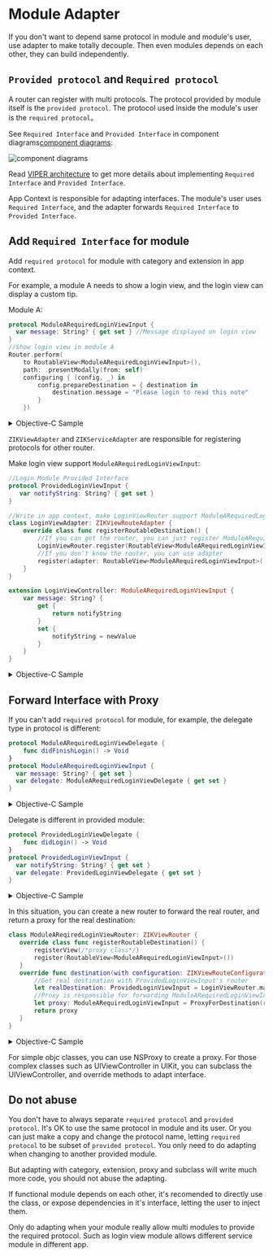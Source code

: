 # Module Adapter

If you don't want to depend same protocol in module and module's user, use adapter to make totally decouple. Then even modules depends on each other, they can build independently.

## `Provided protocol` and `Required protocol`

A router can register with multi protocols. The protocol provided by module itself is the `provided protocol`. The protocol used inside the module's user is the `required protocol`。

See `Required Interface` and `Provided Interface` in component diagrams[component diagrams](http://www.uml-diagrams.org/component-diagrams.html):

![component diagrams](http://upload-images.jianshu.io/upload_images/5879294-6309bffe07ebf178.png?imageMogr2/auto-orient/strip%7CimageView2/2)

Read [VIPER architecture](https://github.com/Zuikyo/ZIKViper) to get more details about implementing `Required Interface` and `Provided Interface`.

App Context is responsible for adapting interfaces. The module's user uses `Required Interface`, and the adapter forwards `Required Interface` to `Provided Interface`.

## Add `Required Interface` for module

Add `required protocol` for module with category and extension in app context.

For example, a module A needs to show a login view, and the login view can display a custom tip.

Module A:

```swift
protocol ModuleARequiredLoginViewInput {
  var message: String? { get set } //Message displayed on login view
}
//Show login view in module A
Router.perform(
    to RoutableView<ModuleARequiredLoginViewInput>(),
    path: .presentModally(from: self)
    configuring { (config, _) in
        config.prepareDestination = { destination in
            destination.message = "Please login to read this note"
        }
    })
```
<details><summary>Objective-C Sample</summary>

```objectivec
@protocol ModuleARequiredLoginViewInput <ZIKViewRoutable>
@property (nonatomic, copy) NSString *message;
@end

//Show login view in module A
[ZIKRouterToView(ModuleARequiredLoginViewInput)
	          performPath:ZIKViewRoutePath.presentModallyFrom(self)
	          configuring:^(ZIKViewRouteConfiguration *config) {
	              config.prepareDestination = ^(id<ModuleARequiredLoginViewInput> destination) {
	                  destination.message = @"Please login to read this note";
	              };
	          }];
```
</details>

`ZIKViewAdapter` and `ZIKServiceAdapter` are responsible for registering protocols for other router.

Make login view support `ModuleARequiredLoginViewInput`:

```swift
//Login Module Provided Interface
protocol ProvidedLoginViewInput {
   var notifyString: String? { get set }
}
```
```swift
//Write in app context, make LoginViewRouter support ModuleARequiredLoginViewInput
class LoginViewAdapter: ZIKViewRouteAdapter {
    override class func registerRoutableDestination() {
        //If you can get the router, you can just register ModuleARequiredLoginViewInput to it
        LoginViewRouter.register(RoutableView<ModuleARequiredLoginViewInput>())
        //If you don't know the router, you can use adapter
        register(adapter: RoutableView<ModuleARequiredLoginViewInput>(), forAdaptee: RoutableView<ProvidedLoginViewInput>())
    }
}

extension LoginViewController: ModuleARequiredLoginViewInput {
    var message: String? {
        get {
            return notifyString
        }
        set {
            notifyString = newValue
        }
    }
}
```
<details><summary>Objective-C Sample</summary>

```objectivec
//Login Module Provided Interface
@protocol ProvidedLoginViewInput <NSObject>
@property (nonatomic, copy) NSString *notifyString;
@end
```
```objectivec
//LoginViewAdapter.h
@interface LoginViewAdapter : ZIKViewRouteAdapter
@end

//LoginViewAdapter.m
@implementation LoginViewAdapter

+ (void)registerRoutableDestination {
	//If you can get the router, you can just register ModuleARequiredLoginViewInput to it
	[LoginViewRouter registerViewProtocol:ZIKRoutable(ModuleARequiredLoginViewInput)];
	//If you don't know the router, you can use adapter
	[self registerDestinationAdapter:ZIKRoutable(ModuleARequiredLoginViewInput) forAdaptee:ZIKRoutable(ProvidedLoginViewInput)];
}

@end

//Make LoginViewController support ModuleARequiredLoginViewInput
@interface LoginViewController (ModuleAAdapter) <ModuleARequiredLoginViewInput>
@property (nonatomic, copy) NSString *message;
@end
@implementation LoginViewController (ModuleAAdapter)
- (void)setMessage:(NSString *)message {
	self.notifyString = message;
}
- (NSString *)message {
	return self.notifyString;
}
@end
```
</details>

## Forward Interface with Proxy

If you can't add `required protocol` for module, for example, the delegate type in protocol is different:

```swift
protocol ModuleARequiredLoginViewDelegate {
    func didFinishLogin() -> Void
}
protocol ModuleARequiredLoginViewInput {
  var message: String? { get set }
  var delegate: ModuleARequiredLoginViewDelegate { get set }
}
```
<details><summary>Objective-C Sample</summary>

```objectivec
@protocol ModuleARequiredLoginViewDelegate <NSObject>
- (void)didFinishLogin;
@end

@protocol ModuleARequiredLoginViewInput <ZIKViewRoutable>
@property (nonatomic, copy) NSString *message;
@property (nonatomic, weak) id<ModuleARequiredLoginViewDelegate> delegate;
@end
```
</details>

Delegate is different in provided module:

```swift
protocol ProvidedLoginViewDelegate {
    func didLogin() -> Void
}
protocol ProvidedLoginViewInput {
  var notifyString: String? { get set }
  var delegate: ProvidedLoginViewDelegate { get set }
}
```
<details><summary>Objective-C Sample</summary>

```objectivec
@protocol ProvidedLoginViewDelegate <NSObject>
- (void)didLogin;
@end

@protocol ProvidedLoginViewInput <NSObject>
@property (nonatomic, copy) NSString *notifyString;
@property (nonatomic, weak) id<ProvidedLoginViewDelegate> delegate;
@end
```
</details>

In this situation, you can create a new router to forward the real router, and return a proxy for the real destination:

```swift
class ModuleAReqiredLoginViewRouter: ZIKViewRouter {
   override class func registerRoutableDestination() {
       registerView(/*proxy class*/)
       register(RoutableView<ModuleARequiredLoginViewInput>())
   }
   override func destination(with configuration: ZIKViewRouteConfiguration) -> ModuleARequiredLoginViewInput? {
       //Get real destination with ProvidedLoginViewInput's router
       let realDestination: ProvidedLoginViewInput = LoginViewRouter.makeDestination()
       //Proxy is responsible for forwarding ModuleARequiredLoginViewInput to ProvidedLoginViewInput
       let proxy: ModuleARequiredLoginViewInput = ProxyForDestination(realDestination)
       return proxy
   }
}

```
<details><summary>Objective-C Sample</summary>

```objectivec
@implementation ModuleARequiredLoginViewRouter
+ (void)registerRoutableDestination {
	//Register ModuleARequiredLoginViewInput with ModuleARequiredLoginViewRouter
	[self registerView:/* proxy class*/];
	[self registerViewProtocol:ZIKRoutable(ModuleARequiredLoginViewInput)];
}
- (id)destinationWithConfiguration:(ZIKViewRouteConfiguration *)configuration {
   //Get real destination with ProvidedLoginViewDelegate's router
   id<ProvidedLoginViewInput> realDestination = [LoginViewRouter makeDestination];
    //Proxy is responsible for forwarding ModuleARequiredLoginViewInput to ProvidedLoginViewInput
    id<ModuleARequiredLoginViewInput> proxy = ProxyForDestination(realDestination);
    return proxy;
}
@end
```
</details>

For simple objc classes, you can use NSProxy to create a proxy. For those complex classes such as UIViewController in UIKit, you can subclass the UIViewController, and override methods to adapt interface.

## Do not abuse

You don't have to always separate `required protocol` and `provided protocol`. It's OK to use the same protocol in module and its user. Or you can just make a copy and change the protocol name, letting `required protocol` to be subset of `provided protocol`. You only need to do adapting when changing to another provided module.

But adapting with category, extension, proxy and subclass will write much more code, you should not abuse the adapting.

If functional module depends on each other, it's recomended to directly use the class, or expose dependencies in it's interface, letting the user to inject them.

Only do adapting when your module really allow multi modules to provide the required protocol. Such as login view module allows different service module in different app.